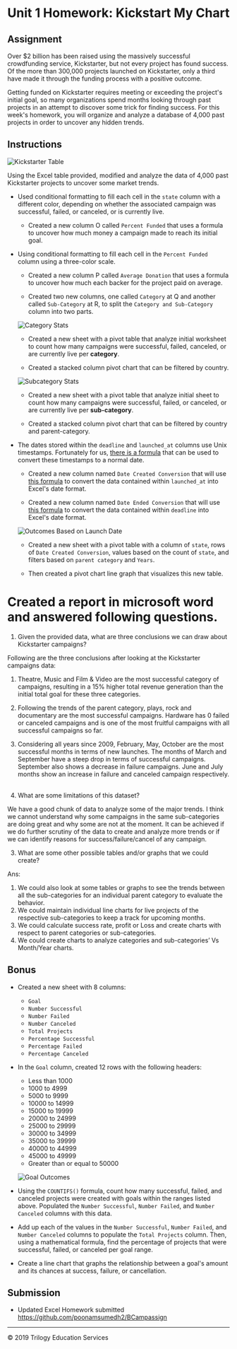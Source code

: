 # Unit 1 Homework: Kickstart My Chart

## Assignment

Over $2 billion has been raised using the massively successful crowdfunding service, Kickstarter, but not every project has found success. Of the more than 300,000 projects launched on Kickstarter, only a third have made it through the funding process with a positive outcome.

Getting funded on Kickstarter requires meeting or exceeding the project's initial goal, so many organizations spend months looking through past projects in an attempt to discover some trick for finding success. For this week's homework, you will organize and analyze a database of 4,000 past projects in order to uncover any hidden trends.

## Instructions

![Kickstarter Table](Images/FullTable.PNG)

Using the Excel table provided, modified and analyze the data of 4,000 past Kickstarter projects to uncover some market trends.

* Used conditional formatting to fill each cell in the `state` column with a different color, depending on whether the associated campaign was successful, failed, or canceled, or is currently live.

  * Created a new column O called `Percent Funded` that uses a formula to uncover how much money a campaign made to reach its initial goal.

* Using conditional formatting to fill each cell in the `Percent Funded` column using a three-color scale. 
  * Created a new column P called `Average Donation` that uses a formula to uncover how much each backer for the project paid on average.


  * Created two new columns, one called `Category` at Q and another called `Sub-Category` at R, to split the `Category and Sub-Category` column into two parts.

  ![Category Stats](Images/CategoryStats.PNG)

  * Created a new sheet with a pivot table that analyze initial worksheet to count how many campaigns were successful, failed, canceled, or are currently live per **category**.

  * Created a stacked column pivot chart that can be filtered by country.

  ![Subcategory Stats](Images/SubcategoryStats.PNG)

  * Created a new sheet with a pivot table that analyze initial sheet to count how many campaigns were successful, failed, or canceled, or are currently live per **sub-category**.

  * Created a stacked column pivot chart that can be filtered by country and parent-category.

* The dates stored within the `deadline` and `launched_at` columns use Unix timestamps. Fortunately for us, [there is a formula](http://spreadsheetpage.com/index.php/tip/converting_unix_timestamps/) that can be used to convert these timestamps to a normal date.

  * Created a new column named `Date Created Conversion` that will use [this formula](http://spreadsheetpage.com/index.php/tip/converting_unix_timestamps/) to convert the data contained within `launched_at` into Excel's date format.

  * Created a new column named `Date Ended Conversion` that will use [this formula](http://spreadsheetpage.com/index.php/tip/converting_unix_timestamps/) to convert the data contained within `deadline` into Excel's date format.

  ![Outcomes Based on Launch Date](Images/LaunchDateOutcomes.PNG)

  * Created a new sheet with a pivot table with a column of `state`, rows of `Date Created Conversion`, values based on the count of `state`, and filters based on `parent category` and `Years`.

  * Then created a pivot chart line graph that visualizes this new table.

# Created a report in microsoft word and answered following questions.

1. Given the provided data, what are three conclusions we can draw about Kickstarter campaigns?

Following are the three conclusions after looking at the Kickstarter campaigns data:

1.	Theatre, Music and Film & Video are the most successful category of campaigns, resulting in a 15% higher total revenue generation than the initial total goal for these three categories.

2.	Following the trends of the parent category, plays, rock and documentary are the most successful campaigns. Hardware has 0 failed or canceled campaigns and is one of the most fruitful campaigns with all successful campaigns so far. 

3.	Considering all years since 2009, February, May, October are the most successful months in terms of new launches. The months of March and September have a steep drop in terms of successful campaigns. September also shows a decrease in failure campaigns.  June and July months show an increase in failure and canceled campaign respectively.
 

2. What are some limitations of this dataset?

We have a good chunk of data to analyze some of the major trends. I think we cannot understand why some campaigns in the same sub-categories are doing great and why some are not at the moment. It can be achieved if we do further scrutiny of the data to create and analyze more trends or if we can identify reasons for success/failure/cancel of any campaign.

3. What are some other possible tables and/or graphs that we could create?

Ans:
1.	We could also look at some tables or graphs to see the trends between all the sub-categories for an individual parent category to evaluate the behavior.
2.	We could maintain individual line charts for live projects of the respective sub-categories to keep a track for upcoming months.
3.	We could calculate success rate, profit or Loss and create charts with respect to parent categories or sub-categories.
4.	We could create charts to analyze categories and sub-categories’ Vs Month/Year charts.


## Bonus

* Created a new sheet with 8 columns:

  * `Goal`
  * `Number Successful`
  * `Number Failed`
  * `Number Canceled`
  * `Total Projects`
  * `Percentage Successful`
  * `Percentage Failed`
  * `Percentage Canceled`

* In the `Goal` column, created 12 rows with the following headers:

  * Less than 1000
  * 1000 to 4999
  * 5000 to 9999
  * 10000 to 14999
  * 15000 to 19999
  * 20000 to 24999
  * 25000 to 29999
  * 30000 to 34999
  * 35000 to 39999
  * 40000 to 44999
  * 45000 to 49999
  * Greater than or equal to 50000

  ![Goal Outcomes](Images/GoalOutcomes.PNG)

* Using the `COUNTIFS()` formula, count how many successful, failed, and canceled projects were created with goals within the ranges listed above. Populated the `Number Successful`, `Number Failed`, and `Number Canceled` columns with this data.

* Add up each of the values in the `Number Successful`, `Number Failed`, and `Number Canceled` columns to populate the `Total Projects` column. Then, using a mathematical formula, find the percentage of projects that were successful, failed, or canceled per goal range.

* Create a line chart that graphs the relationship between a goal's amount and its chances at success, failure, or cancellation.

## Submission

* Updated Excel Homework submitted https://github.com/poonamsumedh2/BCampassign

- - -

© 2019 Trilogy Education Services

